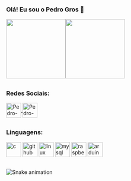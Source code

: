 ### Olá! Eu sou o Pedro Gros 👋
  <img height="160em" src="https://github-readme-stats.vercel.app/api?username=Pedro-Gros&show_icons=False&theme=dark&include_all_commits=true&count_private=true"/><img height="160em" src="https://github-readme-stats.vercel.app/api/top-langs/?username=Pedro-Gros&layout=compact&langs_count=7&theme=dark"/>
 ##
  ### Redes Sociais:
  <a href="https://www.linkedin.com/in/pedro-gros/" target="_blank">
  <img align='center' alt="Pedro-linkedin" height ="40"width="40" src="https://cdn-icons-png.flaticon.com/512/174/174857.png" style="max-width:100%;">
  </a>
  <a href="https://www.instagram.com/pedrogros/" target="_blank">
  <img align="center" alt="Pedro-instagram" height="40" width="40" src="https://imagepng.org/wp-content/uploads/2017/08/instagram-icone-icon-2.png" style="max-     width:100%;">
</a>

##
 ### Linguagens:
<img src="https://cdn.jsdelivr.net/gh/devicons/devicon/icons/c/c-original.svg" alt="c" width="40" height="40" style="max-width:100%;"></img>
<img src="https://cdn.icon-icons.com/icons2/936/PNG/512/github-logo_icon-icons.com_73546.png" alt="github" width="40" height="40" style="max-width:100%;"></img>
<img src="https://cdn.jsdelivr.net/gh/devicons/devicon/icons/linux/linux-original.svg" alt="linux" width="40" height="40" style="max-width:100%;"></img>
<img src="https://cdn.jsdelivr.net/gh/devicons/devicon/icons/mysql/mysql-original-wordmark.svg" alt="mysql" width="40" height="40" style="max-width:100%;"></img>
<img src="https://cdn.jsdelivr.net/gh/devicons/devicon/icons/raspberrypi/raspberrypi-original.svg" alt="raspberrypi" width="40" height="40" style="max-width:100%;"></img>
<img src="https://cdn.jsdelivr.net/gh/devicons/devicon/icons/arduino/arduino-original-wordmark.svg" alt="arduino" width="40" height="40" style="max-width:100%;"></img>

##
  ![Snake animation](https://github.com/Pedro-Gros/Pedro-Gros/blob/output/github-contribution-grid-snake.svg)

